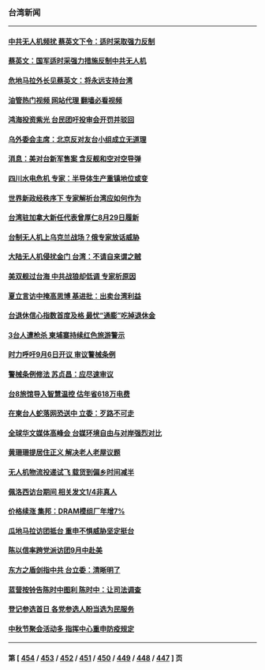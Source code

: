 ### 台湾新闻
---
#### [中共无人机频扰 蔡英文下令：适时采取强力反制](../../pages/ncid1349361/n13813712.md?08302045) 
#### [蔡英文：国军适时采强力措施反制中共无人机](../../pages/ncid1349361/n13813757.md?08302045) 
#### [危地马拉外长见蔡英文：将永远支持台湾](../../pages/ncid1349361/n13813624.md?08302045) 
#### [油管热门视频 网站代理 翻墙必看视频](http://209.222.30.114:81/youtube.html?08302045)
#### [鸿海投资紫光 台民团吁投审会开罚并驳回](../../pages/ncid1349361/n13813107.md?08302045) 
#### [乌外委会主席：北京反对友台小组成立无道理](../../pages/ncid1349361/n13813603.md?08302045) 
#### [消息：美对台新军售案 含反舰和空对空导弹](../../pages/ncid1349361/n13813602.md?08302045) 
#### [四川水电危机 专家：半导体生产重镇地位或变](../../pages/ncid1349361/n13813508.md?08302045) 
#### [世界新政经秩序下 专家解析台湾应如何作为](../../pages/ncid1349361/n13812997.md?08302045) 
#### [台湾驻加拿大新任代表曾厚仁8月29日履新](../../pages/ncid1349361/n13813413.md?08302045) 
#### [台制无人机上乌克兰战场？俄专家放话威胁](../../pages/ncid1349361/n13813364.md?08302045) 
#### [大陆无人机侵扰金门 台湾：不请自来谓之贼](../../pages/ncid1349361/n13813295.md?08302045) 
#### [美双舰过台海 中共战狼却低调 专家析原因](../../pages/ncid1349361/n13813189.md?08302045) 
#### [夏立言访中掩高思博 基进批：出卖台湾利益](../../pages/ncid1349361/n13813084.md?08302045) 
#### [台退休信心指数首度及格 最忧“通膨”吃掉退休金](../../pages/ncid1349361/n13813090.md?08302045) 
#### [3台人遭枪杀 柬埔寨持续红色旅游警示](../../pages/ncid1349361/n13813172.md?08302045) 
#### [时力呼吁9月6日开议 审议警械条例](../../pages/ncid1349361/n13813174.md?08302045) 
#### [警械条例修法 苏贞昌：应尽速审议](../../pages/ncid1349361/n13813173.md?08302045) 
#### [台8旅馆导入智慧温控 估年省618万电费](../../pages/ncid1349361/n13813179.md?08302045) 
#### [在柬台人蛇落网恐送中 立委：歹路不可走](../../pages/ncid1349361/n13813180.md?08302045) 
#### [全球华文媒体高峰会 台媒环境自由与对岸强烈对比](../../pages/ncid1349361/n13813153.md?08302045) 
#### [黄珊珊提居住正义 解决老人老屋议题](../../pages/ncid1349361/n13813105.md?08302045) 
#### [无人机物流投递试飞 载货到偏乡时间减半](../../pages/ncid1349361/n13813161.md?08302045) 
#### [佩洛西访台期间 相关发文1/4非真人](../../pages/ncid1349361/n13813157.md?08302045) 
#### [价格续涨 集邦：DRAM模组厂年增7%](../../pages/ncid1349361/n13813109.md?08302045) 
#### [瓜地马拉访团抵台 重申不惧威胁坚定挺台](../../pages/ncid1349361/n13813082.md?08302045) 
#### [陈以信率跨党派访团9月中赴美](../../pages/ncid1349361/n13813081.md?08302045) 
#### [东方之盾剑指中共 台立委：清晰明了](../../pages/ncid1349361/n13813088.md?08302045) 
#### [蓝营按铃告陈时中图利 陈时中：让司法调查](../../pages/ncid1349361/n13813087.md?08302045) 
#### [登记参选首日 各党参选人盼当选为民服务](../../pages/ncid1349361/n13813096.md?08302045) 
#### [中秋节聚会活动多 指挥中心重申防疫规定](../../pages/ncid1349361/n13813093.md?08302045) 

---
#### 第 [ [454](./454.md?08302045) / [453](./453.md?08302045) / [452](./452.md?08302045) / [451](./451.md?08302045) / [450](./450.md?08302045) / [449](./449.md?08302045) / [448](./448.md?08302045) / [447](./447.md?08302045) ] 页
